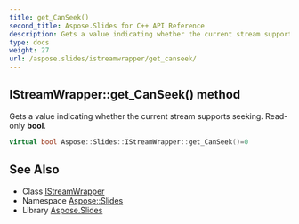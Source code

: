 ```yaml
---
title: get_CanSeek()
second_title: Aspose.Slides for C++ API Reference
description: Gets a value indicating whether the current stream supports seeking. Read-only bool.
type: docs
weight: 27
url: /aspose.slides/istreamwrapper/get_canseek/
---
```

## IStreamWrapper::get_CanSeek() method


Gets a value indicating whether the current stream supports seeking. Read-only **bool**.

```cpp
virtual bool Aspose::Slides::IStreamWrapper::get_CanSeek()=0
```

## See Also

* Class [IStreamWrapper](../)
* Namespace [Aspose::Slides](../../)
* Library [Aspose.Slides](../../../)